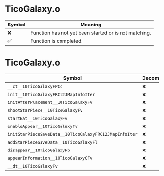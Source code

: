 # TicoGalaxy.o
| Symbol | Meaning 
| ------------- | ------------- 
| :x: | Function has not yet been started or is not matching. 
| :white_check_mark: | Function is completed. 


# TicoGalaxy.o
| Symbol | Decompiled? |
| ------------- | ------------- |
| `__ct__10TicoGalaxyFPCc` | :x: |
| `init__10TicoGalaxyFRC12JMapInfoIter` | :x: |
| `initAfterPlacement__10TicoGalaxyFv` | :x: |
| `shootStarPiece__10TicoGalaxyFv` | :x: |
| `startEat__10TicoGalaxyFv` | :x: |
| `enableAppear__10TicoGalaxyFv` | :x: |
| `initStarPieceSaveData__10TicoGalaxyFRC12JMapInfoIter` | :x: |
| `addStarPieceSaveData__10TicoGalaxyFl` | :x: |
| `disappear__10TicoGalaxyFb` | :x: |
| `appearInformation__10TicoGalaxyCFv` | :x: |
| `__dt__10TicoGalaxyFv` | :x: |
